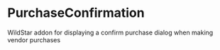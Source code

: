 PurchaseConfirmation
====================

WildStar addon for displaying a confirm purchase dialog when making vendor purchases
